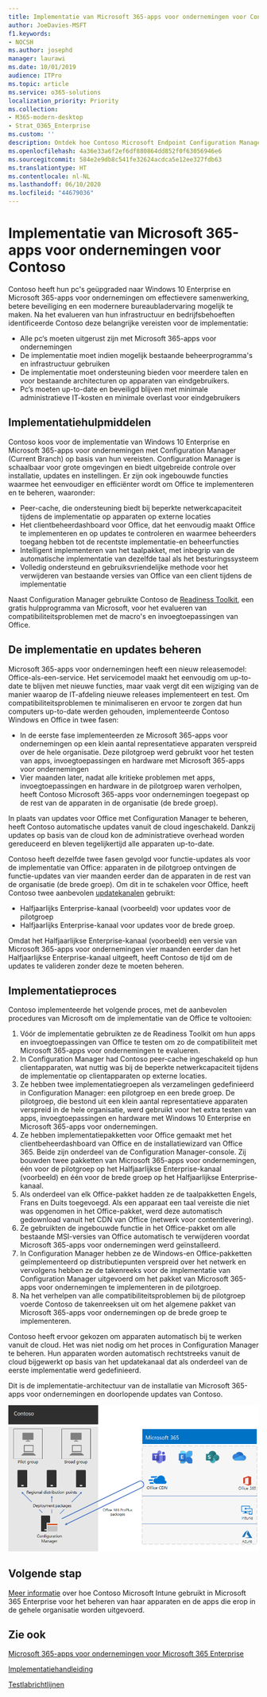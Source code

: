 ```yaml
---
title: Implementatie van Microsoft 365-apps voor ondernemingen voor Contoso
author: JoeDavies-MSFT
f1.keywords:
- NOCSH
ms.author: josephd
manager: laurawi
ms.date: 10/01/2019
audience: ITPro
ms.topic: article
ms.service: o365-solutions
localization_priority: Priority
ms.collection:
- M365-modern-desktop
- Strat_O365_Enterprise
ms.custom: ''
description: Ontdek hoe Contoso Microsoft Endpoint Configuration Manager gebruikt om Microsoft 365-apps voor ondernemingen te implementeren.
ms.openlocfilehash: 4a36e33a6f2ef6df880864dd852f0f63056946e6
ms.sourcegitcommit: 584e2e9db8c541fe32624acdca5e12ee327fdb63
ms.translationtype: HT
ms.contentlocale: nl-NL
ms.lasthandoff: 06/10/2020
ms.locfileid: "44679036"
---
```

# <a name="microsoft-365-apps-for-enterprise-deployment-for-contoso"></a>Implementatie van Microsoft 365-apps voor ondernemingen voor Contoso

Contoso heeft hun pc's geüpgraded naar Windows 10 Enterprise en Microsoft 365-apps voor ondernemingen om effectievere samenwerking, betere beveiliging en een modernere bureaubladervaring mogelijk te maken. Na het evalueren van hun infrastructuur en bedrijfsbehoeften identificeerde Contoso deze belangrijke vereisten voor de implementatie:

- Alle pc‘s moeten uitgerust zijn met Microsoft 365-apps voor ondernemingen
- De implementatie moet indien mogelijk bestaande beheerprogramma's en infrastructuur gebruiken
- De implementatie moet ondersteuning bieden voor meerdere talen en voor bestaande architecturen op apparaten van eindgebruikers.
- Pc’s moeten up-to-date en beveiligd blijven met minimale administratieve IT-kosten en minimale overlast voor eindgebruikers

## <a name="deployment-tools"></a>Implementatiehulpmiddelen

Contoso koos voor de implementatie van Windows 10 Enterprise en Microsoft 365-apps voor ondernemingen met Configuration Manager (Current Branch) op basis van hun vereisten. Configuration Manager is schaalbaar voor grote omgevingen en biedt uitgebreide controle over installatie, updates en instellingen. Er zijn ook ingebouwde functies waarmee het eenvoudiger en efficiënter wordt om Office te implementeren en te beheren, waaronder:

- Peer-cache, die ondersteuning biedt bij beperkte netwerkcapaciteit tijdens de implementatie op apparaten op externe locaties
- Het clientbeheerdashboard voor Office, dat het eenvoudig maakt Office te implementeren en op updates te controleren en waarmee beheerders toegang hebben tot de recentste implementatie-en beheerfuncties
- Intelligent implementeren van het taalpakket, met inbegrip van de automatische implementatie van dezelfde taal als het besturingssysteem
- Volledig ondersteund en gebruiksvriendelijke methode voor het verwijderen van bestaande versies van Office van een client tijdens de implementatie

Naast Configuration Manager gebruikte Contoso de [Readiness Toolkit](https://docs.microsoft.com/deployoffice/readiness-toolkit-application-compatibility-microsoft-365-apps), een gratis hulpprogramma van Microsoft, voor het evalueren van compatibiliteitsproblemen met de macro's en invoegtoepassingen van Office.

## <a name="managing-the-deployment-and-updates"></a>De implementatie en updates beheren

Microsoft 365-apps voor ondernemingen heeft een nieuw releasemodel: Office-als-een-service. Het servicemodel maakt het eenvoudig om up-to-date te blijven met nieuwe functies, maar vaak vergt dit een wijziging van de manier waarop de IT-afdeling nieuwe releases implementeert en test. Om compatibiliteitsproblemen te minimaliseren en ervoor te zorgen dat hun computers up-to-date werden gehouden, implementeerde Contoso Windows en Office in twee fasen: 

- In de eerste fase implementeerden ze Microsoft 365-apps voor ondernemingen op een klein aantal representatieve apparaten verspreid over de hele organisatie. Deze pilotgroep werd gebruikt voor het testen van apps, invoegtoepassingen en hardware met Microsoft 365-apps voor ondernemingen
- Vier maanden later, nadat alle kritieke problemen met apps, invoegtoepassingen en hardware in de pilotgroep waren verholpen, heeft Contoso Microsoft 365-apps voor ondernemingen toegepast op de rest van de apparaten in de organisatie (de brede groep). 

In plaats van updates voor Office met Configuration Manager te beheren, heeft Contoso automatische updates vanuit de cloud ingeschakeld. Dankzij updates op basis van de cloud kon de administratieve overhead worden gereduceerd en bleven tegelijkertijd alle apparaten up-to-date. 

Contoso heeft dezelfde twee fasen gevolgd voor functie-updates als voor de implementatie van Office: apparaten in de pilotgroep ontvingen de functie-updates van vier maanden eerder dan de apparaten in de rest van de organisatie (de brede groep). Om dit in te schakelen voor Office, heeft Contoso twee aanbevolen [updatekanalen](https://docs.microsoft.com/DeployOffice/overview-update-channels) gebruikt: 

- Halfjaarlijks Enterprise-kanaal (voorbeeld) voor updates voor de pilotgroep 
- Halfjaarlijks Enterprise-kanaal voor updates voor de brede groep. 

Omdat het Halfjaarlijkse Enterprise-kanaal (voorbeeld) een versie van Microsoft 365-apps voor ondernemingen vier maanden eerder dan het Halfjaarlijkse Enterprise-kanaal uitgeeft, heeft Contoso de tijd om de updates te valideren zonder deze te moeten beheren. 

## <a name="deployment-process"></a>Implementatieproces

Contoso implementeerde het volgende proces, met de aanbevolen procedures van Microsoft om de implementatie van de Office te voltooien:

1. Vóór de implementatie gebruikten ze de Readiness Toolkit om hun apps en invoegtoepassingen van Office te testen om zo de compatibiliteit met Microsoft 365-apps voor ondernemingen te evalueren.
2. In Configuration Manager had Contoso peer-cache ingeschakeld op hun clientapparaten, wat nuttig was bij de beperkte netwerkcapaciteit tijdens de implementatie op clientapparaten op externe locaties. 
3. Ze hebben twee implementatiegroepen als verzamelingen gedefinieerd in Configuration Manager: een pilotgroep en een brede groep. De pilotgroep, die bestond uit een klein aantal representatieve apparaten verspreid in de hele organisatie, werd gebruikt voor het extra testen van apps, invoegtoepassingen en hardware met Windows 10 Enterprise en Microsoft 365-apps voor ondernemingen. 
4. Ze hebben implementatiepakketten voor Office gemaakt met het clientbeheerdashboard van Office en de installatiewizard van Office 365. Beide zijn onderdeel van de Configuration Manager-console. Zij bouwden twee pakketten van Microsoft 365-apps voor ondernemingen, één voor de pilotgroep op het Halfjaarlijkse Enterprise-kanaal (voorbeeld) en één voor de brede groep op het Halfjaarlijkse Enterprise-kanaal. 
5. Als onderdeel van elk Office-pakket hadden ze de taalpakketten Engels, Frans en Duits toegevoegd. Als een apparaat een taal vereiste die niet was opgenomen in het Office-pakket, werd deze automatisch gedownload vanuit het CDN van Office (netwerk voor contentlevering).
6. Ze gebruikten de ingebouwde functie in het Office-pakket om alle bestaande MSI-versies van Office automatisch te verwijderen voordat Microsoft 365-apps voor ondernemingen werd geïnstalleerd.
7. In Configuration Manager hebben ze de Windows-en Office-pakketten geïmplementeerd op distributiepunten verspreid over het netwerk en vervolgens hebben ze de takenreeks voor de implementatie van Configuration Manager uitgevoerd om het pakket van Microsoft 365-apps voor ondernemingen te implementeren in de pilotgroep.
8. Na het verhelpen van alle compatibiliteitsproblemen bij de pilotgroep voerde Contoso de takenreeksen uit om het algemene pakket van Microsoft 365-apps voor ondernemingen op de brede groep te implementeren.

Contoso heeft ervoor gekozen om apparaten automatisch bij te werken vanuit de cloud. Het was niet nodig om het proces in Configuration Manager te beheren. Hun apparaten worden automatisch rechtstreeks vanuit de cloud bijgewerkt op basis van het updatekanaal dat als onderdeel van de eerste implementatie werd gedefinieerd. 

Dit is de implementatie-architectuur van de installatie van Microsoft 365-apps voor ondernemingen en doorlopende updates van Contoso.

![Implementatie-infrastructuur van Microsoft 365-apps voor ondernemingen van Contoso](../media/contoso-o365pp/contoso-o365pp-fig1.png)
 
## <a name="next-step"></a>Volgende stap

[Meer informatie](contoso-mdm.md) over hoe Contoso Microsoft Intune gebruikt in Microsoft 365 Enterprise voor het beheren van haar apparaten en de apps die erop in de gehele organisatie worden uitgevoerd.

## <a name="see-also"></a>Zie ook

[Microsoft 365-apps voor ondernemingen voor Microsoft 365 Enterprise](office365proplus-infrastructure.md)

[Implementatiehandleiding](deploy-microsoft-365-enterprise.md)

[Testlabrichtlijnen](m365-enterprise-test-lab-guides.md)
